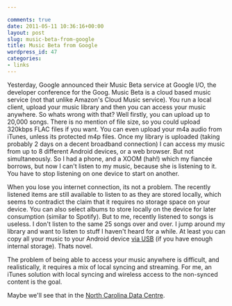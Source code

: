 ```yaml
---

comments: true
date: 2011-05-11 10:36:16+00:00
layout: post
slug: music-beta-from-google
title: Music Beta from Google
wordpress_id: 47
categories:
- links
---
```


Yesterday, Google announced their Music Beta service at Google I/O, the developer conference for the Goog. Music Beta is a cloud based music service (not that unlike Amazon's Cloud Music service). You run a local client, upload your music library and then you can access your music anywhere.
So whats wrong with that? Well firstly, you can upload up to 20,000 songs. There is no mention of file size, so you could upload 320kbps FLAC files if you want. You can even upload your m4a audio from iTunes, unless its protected m4p files. Once my library is uploaded (taking probably 2 days on a decent broadband connection) I can access my music from up to 8 different Android devices, or a web browser. But not simultaneously. So I had a phone, and a XOOM (hah!) which my fiancée borrows, but now I can't listen to my music, because she is listening to it. You have to stop listening on one device to start on another.




When you lose you internet connection, its not a problem. The recently listened items are still available to listen to as they are stored locally, which seems to contradict the claim that it requires no storage space on your device. You can also select albums to store locally on the device for later consumption (similar to Spotify). But to me, recently listened to songs is useless. I don't listen to the same 25 songs over and over. I jump around my library and want to listen to stuff I haven't heard for a while. At least you can copy all your music to your Android device [via USB](http://www.google.com/support/music/bin/answer.py?answer=1250234) (if you have enough internal storage). Thats novel.




The problem of being able to access your music anywhere is difficult, and realistically, it requires a mix of local syncing and streaming. For me, an iTunes solution with local syncing and wireless access to the non-synced content is the goal.




Maybe we'll see that in the [North Carolina Data Centre](http://www.google.co.uk/search?sourceid=chrome&ie=UTF-8&q=north+carolina+data+centre#sclient=psy&hl=en&source=hp&q=%22north+carolina+data+centre%22+apple&aq=f&aqi=g-j1&aql=&oq=&pbx=1&fp=9b75b7254ce3963).
